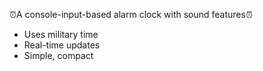 ⏰A console-input-based alarm clock with sound features⏰
- Uses military time
- Real-time updates
- Simple, compact
